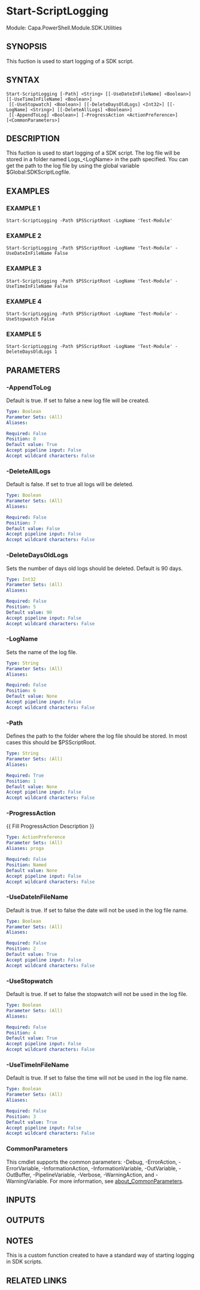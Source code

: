 # Start-ScriptLogging

Module: Capa.PowerShell.Module.SDK.Utilities

## SYNOPSIS
This fuction is used to start logging of a SDK script.

## SYNTAX

```
Start-ScriptLogging [-Path] <String> [[-UseDateInFileName] <Boolean>] [[-UseTimeInFileName] <Boolean>]
 [[-UseStopwatch] <Boolean>] [[-DeleteDaysOldLogs] <Int32>] [[-LogName] <String>] [[-DeleteAllLogs] <Boolean>]
 [[-AppendToLog] <Boolean>] [-ProgressAction <ActionPreference>] [<CommonParameters>]
```

## DESCRIPTION
This fuction is used to start logging of a SDK script.
The log file will be stored in a folder named Logs_\<LogName\> in the path specified.
You can get the path to the log file by using the global variable $Global:SDKScriptLogfile.

## EXAMPLES

### EXAMPLE 1
```
Start-ScriptLogging -Path $PSScriptRoot -LogName 'Test-Module'
```

### EXAMPLE 2
```
Start-ScriptLogging -Path $PSScriptRoot -LogName 'Test-Module' -UseDateInFileName False
```

### EXAMPLE 3
```
Start-ScriptLogging -Path $PSScriptRoot -LogName 'Test-Module' -UseTimeInFileName False
```

### EXAMPLE 4
```
Start-ScriptLogging -Path $PSScriptRoot -LogName 'Test-Module' -UseStopwatch False
```

### EXAMPLE 5
```
Start-ScriptLogging -Path $PSScriptRoot -LogName 'Test-Module' -DeleteDaysOldLogs 1
```

## PARAMETERS

### -AppendToLog
Default is true.
If set to false a new log file will be created.

```yaml
Type: Boolean
Parameter Sets: (All)
Aliases:

Required: False
Position: 8
Default value: True
Accept pipeline input: False
Accept wildcard characters: False
```

### -DeleteAllLogs
Default is false.
If set to true all logs will be deleted.

```yaml
Type: Boolean
Parameter Sets: (All)
Aliases:

Required: False
Position: 7
Default value: False
Accept pipeline input: False
Accept wildcard characters: False
```

### -DeleteDaysOldLogs
Sets the number of days old logs should be deleted.
Default is 90 days.

```yaml
Type: Int32
Parameter Sets: (All)
Aliases:

Required: False
Position: 5
Default value: 90
Accept pipeline input: False
Accept wildcard characters: False
```

### -LogName
Sets the name of the log file.

```yaml
Type: String
Parameter Sets: (All)
Aliases:

Required: False
Position: 6
Default value: None
Accept pipeline input: False
Accept wildcard characters: False
```

### -Path
Defines the path to the folder where the log file should be stored.
In most cases this should be $PSScriptRoot.

```yaml
Type: String
Parameter Sets: (All)
Aliases:

Required: True
Position: 1
Default value: None
Accept pipeline input: False
Accept wildcard characters: False
```

### -ProgressAction
{{ Fill ProgressAction Description }}

```yaml
Type: ActionPreference
Parameter Sets: (All)
Aliases: proga

Required: False
Position: Named
Default value: None
Accept pipeline input: False
Accept wildcard characters: False
```

### -UseDateInFileName
Default is true.
If set to false the date will not be used in the log file name.

```yaml
Type: Boolean
Parameter Sets: (All)
Aliases:

Required: False
Position: 2
Default value: True
Accept pipeline input: False
Accept wildcard characters: False
```

### -UseStopwatch
Default is true.
If set to false the stopwatch will not be used in the log file.

```yaml
Type: Boolean
Parameter Sets: (All)
Aliases:

Required: False
Position: 4
Default value: True
Accept pipeline input: False
Accept wildcard characters: False
```

### -UseTimeInFileName
Default is true.
If set to false the time will not be used in the log file name.

```yaml
Type: Boolean
Parameter Sets: (All)
Aliases:

Required: False
Position: 3
Default value: True
Accept pipeline input: False
Accept wildcard characters: False
```

### CommonParameters
This cmdlet supports the common parameters: -Debug, -ErrorAction, -ErrorVariable, -InformationAction, -InformationVariable, -OutVariable, -OutBuffer, -PipelineVariable, -Verbose, -WarningAction, and -WarningVariable. For more information, see [about_CommonParameters](http://go.microsoft.com/fwlink/?LinkID=113216).

## INPUTS

## OUTPUTS

## NOTES
This is a custom function created to have a standard way of starting logging in SDK scripts.

## RELATED LINKS
